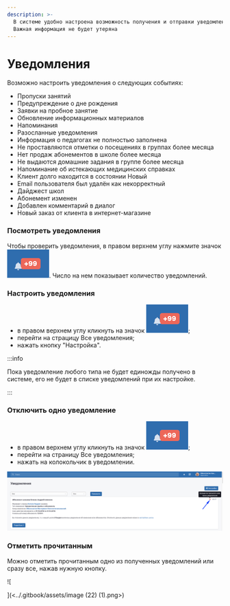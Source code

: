 ```yaml
---
description: >-
  В системе удобно настроена возможность получения и отправки уведомлений.
  Важная информация не будет утеряна
---
```


# Уведомления

Возможно настроить уведомления о следующих событиях:

* Пропуски занятий
* Предупреждение о дне рождения
* Заявки на пробное занятие
* Обновление информационных материалов
* Напоминания
* Разосланные уведомления
* Информация о педагогах не полностью заполнена
* Не проставляются отметки о посещениях в группах более месяца
* Нет продаж абонементов в школе более месяца
* Не выдаются домашние задания в группе более месяца
* Напоминание об истекающих медицинских справках
* Клиент долго находится в состоянии Новый
* Email пользователя был удалён как некорректный
* Дайджест школ
* Абонемент изменен
* Добавлен комментарий в диалог 
* Новый заказ от клиента в интернет-магазине

### Посмотреть уведомления

Чтобы проверить уведомления, в правом верхнем углу нажмите значок ![](<../.gitbook/assets/image (29) (2).png>). Число на нем показывает количество уведомлений.

### Настроить уведомления

* в правом верхнем углу кликнуть на значок ![](<../.gitbook/assets/image (29) (2).png>);
* перейти на страцицу Все уведомления;
* нажать кнопку "Настройка".

:::info

Пока уведомление любого типа не будет единожды получено в системе, его не будет в списке уведомлений при их настройке.

:::

### Отключить одно уведомление

* в правом верхнем углу кликнуть на значок ![](<../.gitbook/assets/image (29) (2).png>);
* перейти на страницу Все уведомления;
* нажать на колокольчик в уведомлении.

![](<../.gitbook/assets/image (41).png>)

### Отметить прочитанным

Можно отметить прочитанным одно из полученных уведомлений или сразу все, нажав нужную кнопку.

![

](<../.gitbook/assets/image (22) (1).png>)
